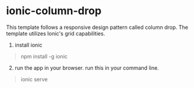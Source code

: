 # ionic-column-drop
This template follows a responsive design pattern called column drop. The template utilizes Ionic's grid capabilities.


1. install ionic
  > npm install -g ionic
2. run the app in your browser. run this in your command line.
  > ionic serve
